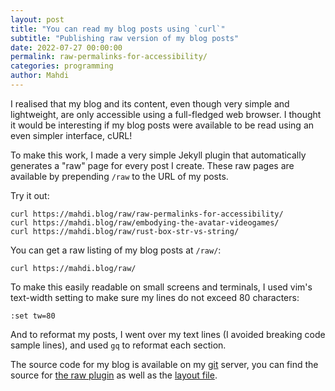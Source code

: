 ```yaml
---
layout: post
title: "You can read my blog posts using `curl`"
subtitle: "Publishing raw version of my blog posts"
date: 2022-07-27 00:00:00
permalink: raw-permalinks-for-accessibility/
categories: programming
author: Mahdi
---
```


I realised that my blog and its content, even though very simple and
lightweight, are only accessible using a full-fledged web browser. I thought it
would be interesting if my blog posts were available to be read using an even
simpler interface, cURL!

To make this work, I made a very simple Jekyll plugin that automatically
generates a "raw" page for every post I create. These raw pages are available by
prepending `/raw` to the URL of my posts.

Try it out:

```
curl https://mahdi.blog/raw/raw-permalinks-for-accessibility/
curl https://mahdi.blog/raw/embodying-the-avatar-videogames/
curl https://mahdi.blog/raw/rust-box-str-vs-string/
```

You can get a raw listing of my blog posts at `/raw/`:

```
curl https://mahdi.blog/raw/
```

To make this easily readable on small screens and terminals, I used vim's
text-width setting to make sure my lines do not exceed 80 characters:

```
:set tw=80
```

And to reformat my posts, I went over my text lines (I avoided breaking code
sample lines), and used `gq` to reformat each section.

The source code for my blog is available on my
[git](https://git.mahdi.blog/mahdi/mahdi.blog) server, you can find the source
for [the raw
plugin](https://git.mahdi.blog/mahdi/mahdi.blog/src/branch/master/_plugins/raw.rb)
as well as the [layout
file](https://git.mahdi.blog/mahdi/mahdi.blog/src/branch/master/_layouts/raw.html).
